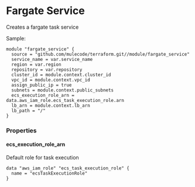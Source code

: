 # Fargate Service

Creates a fargate task service


Sample:

```hcl-terraform
module "fargate_service" {
  source = "github.com/mulecode/terraform.git//module/fargate_service"
  service_name = var.service_name
  region = var.region
  repository = var.repository
  cluster_id = module.context.cluster_id
  vpc_id = module.context.vpc_id
  assign_public_ip = true
  subnets = module.context.public_subnets
  ecs_execution_role_arn = data.aws_iam_role.ecs_task_execution_role.arn
  lb_arn = module.context.lb_arn
  lb_path = "/"
}
```


### Properties

#### ecs_execution_role_arn

Default role for task execution

```hcl-terraform
data "aws_iam_role" "ecs_task_execution_role" {
  name = "ecsTaskExecutionRole"
}
```